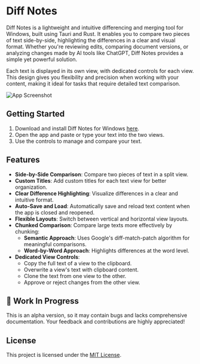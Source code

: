 # Diff Notes

Diff Notes is a lightweight and intuitive differencing and merging tool for Windows, built using Tauri and Rust. It enables you to compare two pieces of text side-by-side, highlighting the differences in a clear and visual format. Whether you're reviewing edits, comparing document versions, or analyzing changes made by AI tools like ChatGPT, Diff Notes provides a simple yet powerful solution.

Each text is displayed in its own view, with dedicated controls for each view. This design gives you flexibility and precision when working with your content, making it ideal for tasks that require detailed text comparison.

![App Screenshot](https://raw.githubusercontent.com/yourusername/diff-notes/main/assets/screenshot.png)

## Getting Started

1. Download and install Diff Notes for Windows [here]().
2. Open the app and paste or type your text into the two views.
3. Use the controls to manage and compare your text.

## Features

- **Side-by-Side Comparison**: Compare two pieces of text in a split view.
- **Custom Titles**: Add custom titles for each text view for better organization.
- **Clear Difference Highlighting**: Visualize differences in a clear and intuitive format.
- **Auto-Save and Load**: Automatically save and reload text content when the app is closed and reopened.
- **Flexible Layouts**: Switch between vertical and horizontal view layouts.
- **Chunked Comparison**: Compare large texts more effectively by chunking:
  - **Semantic Approach**: Uses Google's diff-match-patch algorithm for meaningful comparisons.
  - **Word-by-Word Approach**: Highlights differences at the word level.
- **Dedicated View Controls**:
  - Copy the full text of a view to the clipboard.
  - Overwrite a view's text with clipboard content.
  - Clone the text from one view to the other.
  - Approve or reject changes from the other view.

## 🚧 Work In Progress

This is an alpha version, so it may contain bugs and lacks comprehensive documentation. Your feedback and contributions are highly appreciated!

## License

This project is licensed under the [MIT License](LICENSE).